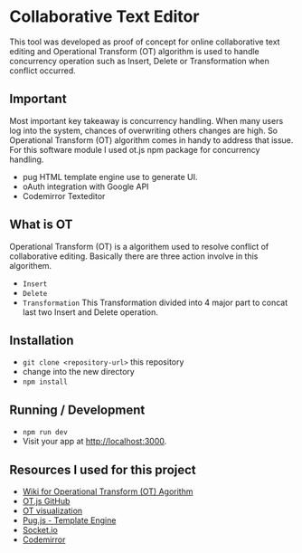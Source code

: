 # Collaborative Text Editor
This tool was developed as proof of concept for online collaborative text editing and Operational Transform (OT) algorithm is used to handle concurrency operation such as Insert, Delete or Transformation when conflict occurred. 

## Important
Most important key takeaway is concurrency handling. When many users log into the system, chances of overwriting others changes are high. So Operational Transform (OT) algorithm comes in handy to address that issue.
For this software module I used ot.js npm package for concurrency handling.
* pug HTML template engine use to generate UI.
* oAuth integration with Google API
* Codemirror Texteditor

## What is OT
Operational Transform (OT) is a algorithem used to resolve conflict of collaborative editing. Basically there are three action involve in this algorithem.
* `Insert`
* `Delete`
* `Transformation` This Transformation divided into 4 major part to concat last two Insert and Delete operation.

## Installation
* `git clone <repository-url>` this repository
* change into the new directory
* `npm install`

## Running / Development
* `npm run dev`
* Visit your app at [http://localhost:3000](http://localhost:3000).

## Resources I used for this project
* [Wiki for Operational Transform (OT) Agorithm](https://en.wikipedia.org/wiki/Operational_transformation)
* [OT.js GitHub](https://github.com/Operational-Transformation/ot.js/)
* [OT visualization](http://operational-transformation.github.io/visualization.html)
* [Pug.js - Template Engine](https://pugjs.org/api/getting-started.html)
* [Socket.io](https://socket.io/)
* [Codemirror](https://codemirror.net/)
